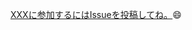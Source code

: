 [XXXに参加するにはIssueを投稿してね。](https://github.com/miya0001/welcome/issues/new?labels=invite-me&title=%E4%BB%B2%E9%96%93%E3%81%AB%E5%85%A5%E3%82%8C%E3%81%A6%E3%83%BC%EF%BC%81):smile:

